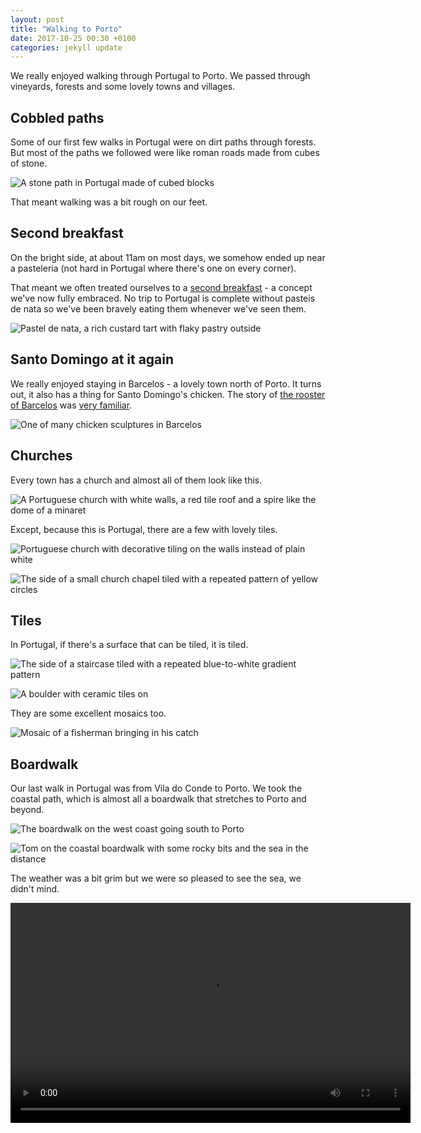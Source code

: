 ```yaml
---
layout: post
title: "Walking to Porto"
date: 2017-10-25 00:30 +0100
categories: jekyll update
---
```


We really enjoyed walking through Portugal to Porto. We passed through vineyards, forests and some lovely towns and villages.

## Cobbled paths

Some of our first few walks in Portugal were on dirt paths through forests. But most of the paths we followed were like roman roads made from cubes of stone.

![A stone path in Portugal made of cubed blocks](https://github.com/tombye/trexit/raw/gh-pages/assets/images/portuguese-paved-path.jpg)

That meant walking was a bit rough on our feet.

## Second breakfast

On the bright side, at about 11am on most days, we somehow ended up near a pasteleria (not hard in Portugal where there's one on every corner).

That meant we often treated ourselves to a [second breakfast](https://en.m.wikipedia.org/wiki/Second_breakfast) - a concept we've now fully embraced. No trip to Portugal is complete without pasteis de nata so we've been bravely eating them whenever we've seen them.

![Pastel de nata, a rich custard tart with flaky pastry outside](https://github.com/tombye/trexit/raw/gh-pages/assets/images/pastel-de-nata.jpg)

## Santo Domingo at it again

We really enjoyed staying in Barcelos - a lovely town north of Porto. It turns out, it also has a thing for Santo Domingo's chicken. The story of [the rooster of Barcelos](https://en.m.wikipedia.org/wiki/Rooster_of_Barcelos) was [very familiar](http://trexit.org.uk/jekyll/update/2017/09/15/santo-domingo-and-the-chicken.html).

![One of many chicken sculptures in Barcelos](https://github.com/tombye/trexit/raw/gh-pages/assets/images/barcelos-chicken.jpg)

## Churches

Every town has a church and almost all of them look like this.

![A Portuguese church with white walls, a red tile roof and a spire like the dome of a minaret](https://github.com/tombye/trexit/raw/gh-pages/assets/images/typical-portuguese-church.jpg)

Except, because this is Portugal, there are a few with lovely tiles.

![Portuguese church with decorative tiling on the walls instead of plain white](https://github.com/tombye/trexit/raw/gh-pages/assets/images/tiled-portuguese-church.jpg)

![The side of a small church chapel tiled with a repeated pattern of yellow circles](https://github.com/tombye/trexit/raw/gh-pages/assets/images/tiled-church-chapel.jpg)

## Tiles

In Portugal, if there's a surface that can be tiled, it is tiled.

![The side of a staircase tiled with a repeated blue-to-white gradient pattern](https://github.com/tombye/trexit/raw/gh-pages/assets/images/patterned-tile-staircase.jpg)

![A boulder with ceramic tiles on](https://github.com/tombye/trexit/raw/gh-pages/assets/images/boulder-with-tiles.jpg)

They are some excellent mosaics too.

![Mosaic of a fisherman bringing in his catch](https://github.com/tombye/trexit/raw/gh-pages/assets/images/mosaic-fisherman.jpg)

## Boardwalk

Our last walk in Portugal was from Vila do Conde to Porto. We took the coastal path, which is almost all a boardwalk that stretches to Porto and beyond.

![The boardwalk on the west coast going south to Porto](https://github.com/tombye/trexit/raw/gh-pages/assets/images/portuguese-coastal-path.jpg)

![Tom on the coastal boardwalk with some rocky bits and the sea in the distance](https://github.com/tombye/trexit/raw/gh-pages/assets/images/tom-on-the-coastal-boardwalk.jpg)

The weather was a bit grim but we were so pleased to see the sea, we didn't mind.

<video src="https://github.com/tombye/trexit/raw/gh-pages/assets/images/roz-celebrating-being-by-the-sea.mp4" controls height="352" width="640" preload="metadata"><a href="https://github.com/tombye/trexit/raw/gh-pages/assets/images/roz-celebrating-being-by-the-sea.mp4">Download this video of Roz celebrating that she's by the sea.</a></video>

